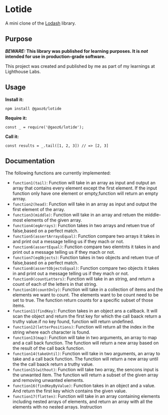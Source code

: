 # Lotide

A mini clone of the [Lodash](https://lodash.com) library.

## Purpose

**_BEWARE:_ This library was published for learning purposes. It is _not_ intended for use in production-grade software.**

This project was created and published by me as part of my learnings at Lighthouse Labs. 

## Usage

**Install it:**

`npm install @gaoz6/lotide`

**Require it:**

`const _ = require('@gaoz6/lotide');`

**Call it:**

`const results = _.tail([1, 2, 3]) // => [2, 3]`

## Documentation

The following functions are currently implemented:

* `function1(tail)`: Function will take in an array as input and output an array that contains every element except the first element. If the input function only have one element or empty,function will return an empty arrray.
* `function2(head)`: Function will take in an array as input and output the first element of the array.
* `function3(middle)`: Function will take in an array and retuen the middle-most elements of the given array.
* `function4(eqArrays)`: Function takes in two arrays and retuen true of false,based on a perfect match.
* `function5(assertArraysEqual)`: Function compare two arrays it takes in and print out a message telling us if they mach or not.
* `function6(assertEqual)`: Function compare two elemtnts it takes in and print out a message telling us if they mach or not.
* `function7(eqObjects)`: Function takes in two objects and retuen true of false,based on a perfect match.
* `function8(assertObjectsEqual)`: Function compare two objects it takes in and print out a message telling us if they mach or not.
* `function9(countLetters)`: Function will take in an string, and return a count of each of the letters in that string.
* `function10(countOnly)`: Function will take in a collection of items and the elements we want to count. The elements want to be count need to be set to true. The function return counts for a specific subset of those items.
* `function11(findKey)`: Function takes in an object ans a callback. It will scan the object and return the first key for which the call baack return a truthy value.if no key found, function will return undefined.
* `function12(letterPositions)`: Function will return all the index in the string where each character is found.
* `function13(map)`: Function will take in two arguments, an array to map and a call back function. The function will return a new array based on the result of the call back function.
* `function14(takeUntil)`: Function will take in two arguments, an array to take and a call back function. The function will return a new array until the the call baack return a truthy value.
* `function15(without)`: Function will take two array, the sencons input is the unwanted item. The function will return a subset of the given array and removing unwanted elements.
* `function16(findKeyByValue)`: Function takes in an object and a value. And return the first key which contains the given value.
* `function17(flatten)`: Function will take in an array containing elements including nested arrays of elements, and return an array with all the elements with no nested arrays.
Instruction






